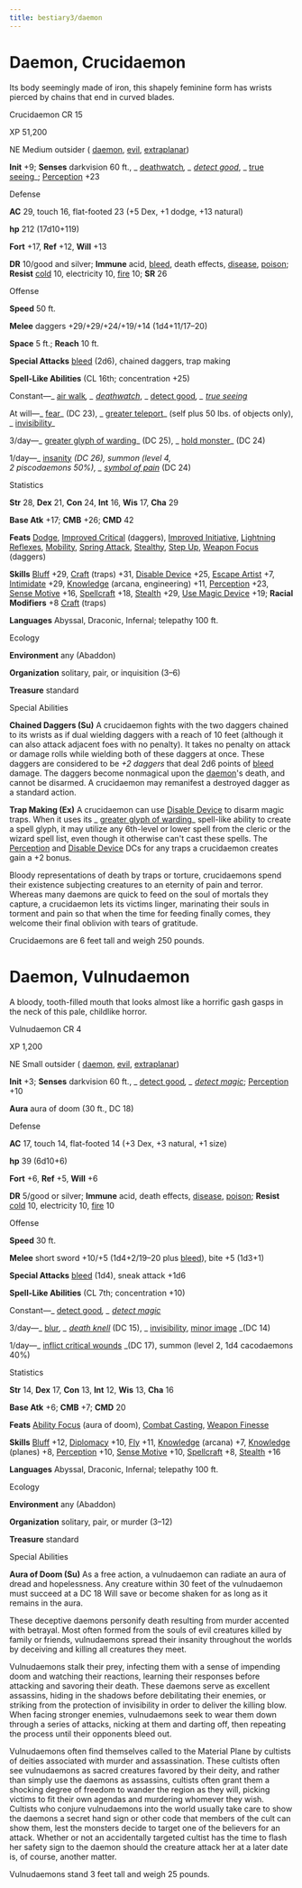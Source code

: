 ```yaml
---
title: bestiary3/daemon
---
```

# Daemon, Crucidaemon

Its body seemingly made of iron, this shapely feminine form has wrists pierced by chains that end in curved blades.

Crucidaemon CR 15

XP 51,200

NE Medium outsider ( [daemon](monsters/creatureTypes#_daemon-subtype), [evil](monsters/creatureTypes#_evil-subtype), [extraplanar](monsters/creatureTypes#_extraplanar-subtype))

**Init** +9; **Senses** darkvision 60 ft., _ [deathwatch](spells/deathwatch#_deathwatch)_, _ [detect good](spells/detectGood#_detect-good)_, _ [true seeing](spells/trueSeeing#_true-seeing)_; [Perception](skills/perception#_perception) +23

Defense

**AC** 29, touch 16, flat-footed 23 (+5 Dex, +1 dodge, +13 natural)

**hp** 212 (17d10+119)

**Fort** +17, **Ref** +12, **Will** +13

**DR** 10/good and silver; **Immune** acid, [bleed](monsters/universalMonsterRules#_bleed), death effects, [disease](monsters/universalMonsterRules#_disease-(ex-or-su)), [poison](monsters/universalMonsterRules#_poison-(ex-or-su)); **Resist** [cold](monsters/creatureTypes#_cold-subtype) 10, electricity 10, [fire](monsters/creatureTypes#_fire-subtype) 10; **SR** 26

Offense

**Speed** 50 ft.

**Melee** daggers +29/+29/+24/+19/+14 (1d4+11/17–20)

**Space** 5 ft.; **Reach** 10 ft.

**Special Attacks** [bleed](monsters/universalMonsterRules#_bleed) (2d6), chained daggers, trap making

**Spell-Like Abilities** (CL 16th; concentration +25)

Constant—_ [air walk](spells/airWalk#_air-walk)_, _ [deathwatch](spells/deathwatch#_deathwatch)_, _ [detect good](spells/detectGood#_detect-good)_, _ [true seeing](spells/trueSeeing#_true-seeing)_

At will—_ [fear](spells/fear#_fear)_ (DC 23), _ [greater teleport](spells/teleport#_teleport-greater)_ (self plus 50 lbs. of objects only), _ [invisibility](spells/invisibility#_invisibility)_

3/day—_ [greater glyph of warding](spells/glyphOfWarding#_glyph-of-warding-greater)_ (DC 25), _ [hold monster](spells/holdMonster#_hold-monster)_ (DC 24)

1/day—_ [insanity](spells/insanity#_insanity) _(DC 26), summon (level 4,   
2 piscodaemons 50%), _ [symbol of pain](spells/symbolOfPain#_symbol-of-pain)_ (DC 24)

Statistics

**Str** 28, **Dex** 21, **Con** 24, **Int** 16, **Wis** 17, **Cha** 29

**Base Atk** +17; **CMB** +26; **CMD** 42

**Feats** [Dodge](feats#_dodge), [Improved Critical](feats#_improved-critical) (daggers), [Improved Initiative](feats#_improved-initiative), [Lightning Reflexes](feats#_lightning-reflexes), [Mobility](feats#_mobility), [Spring Attack](feats#_spring-attack), [Stealthy](feats#_stealthy), [Step Up](feats#_step-up), [Weapon Focus](feats#_weapon-focus) (daggers)

**Skills** [Bluff](skills/bluff#_bluff) +29, [Craft](skills/craft#_craft) (traps) +31, [Disable Device](skills/disableDevice#_disable-device) +25, [Escape Artist](skills/escapeArtist#_escape-artist) +7, [Intimidate](skills/intimidate#_intimidate) +29, [Knowledge](skills/knowledge#_knowledge) (arcana, engineering) +11, [Perception](skills/perception#_perception) +23, [Sense Motive](skills/senseMotive#_sense-motive) +16, [Spellcraft](skills/spellcraft#_spellcraft) +18, [Stealth](skills/stealth#_stealth) +29, [Use Magic Device](skills/useMagicDevice#_use-magic-device) +19; **Racial Modifiers** +8 [Craft](skills/craft#_craft) (traps)

**Languages** Abyssal, Draconic, Infernal; telepathy 100 ft.

Ecology

**Environment** any (Abaddon)

**Organization** solitary, pair, or inquisition (3–6)

**Treasure** standard

Special Abilities

**Chained Daggers (Su)** A crucidaemon fights with the two daggers chained to its wrists as if dual wielding daggers with a reach of 10 feet (although it can also attack adjacent foes with no penalty). It takes no penalty on attack or damage rolls while wielding both of these daggers at once. These daggers are considered to be _+2 daggers_ that deal 2d6 points of [bleed](monsters/universalMonsterRules#_bleed) damage. The daggers become nonmagical upon the [daemon](monsters/creatureTypes#_daemon-subtype)'s death, and cannot be disarmed. A crucidaemon may remanifest a destroyed dagger as a standard action.

**Trap Making (Ex)** A crucidaemon can use [Disable Device](skills/disableDevice#_disable-device) to disarm magic traps. When it uses its _ [greater glyph of warding](spells/glyphOfWarding#_glyph-of-warding-greater)_ spell-like ability to create a spell glyph, it may utilize any 6th-level or lower spell from the cleric or the wizard spell list, even though it otherwise can't cast these spells. The [Perception](skills/perception#_perception) and [Disable Device](skills/disableDevice#_disable-device) DCs for any traps a crucidaemon creates gain a +2 bonus.

Bloody representations of death by traps or torture, crucidaemons spend their existence subjecting creatures to an eternity of pain and terror. Whereas many daemons are quick to feed on the soul of mortals they capture, a crucidaemon lets its victims linger, marinating their souls in torment and pain so that when the time for feeding finally comes, they welcome their final oblivion with tears of gratitude.

Crucidaemons are 6 feet tall and weigh 250 pounds.

# Daemon, Vulnudaemon

A bloody, tooth-filled mouth that looks almost like a horrific gash gasps in the neck of this pale, childlike horror.

Vulnudaemon CR 4

XP 1,200

NE Small outsider ( [daemon](monsters/creatureTypes#_daemon-subtype), [evil](monsters/creatureTypes#_evil-subtype), [extraplanar](monsters/creatureTypes#_extraplanar-subtype))

**Init** +3; **Senses** darkvision 60 ft., _ [detect good](spells/detectGood#_detect-good)_, _ [detect magic](spells/detectMagic#_detect-magic)_; [Perception](skills/perception#_perception) +10

**Aura** aura of doom (30 ft., DC 18)

Defense

**AC** 17, touch 14, flat-footed 14 (+3 Dex, +3 natural, +1 size)

**hp** 39 (6d10+6)

**Fort** +6, **Ref** +5, **Will** +6

**DR** 5/good or silver; **Immune** acid, death effects, [disease](monsters/universalMonsterRules#_disease-(ex-or-su)), [poison](monsters/universalMonsterRules#_poison-(ex-or-su)); **Resist** [cold](monsters/creatureTypes#_cold-subtype) 10, electricity 10, [fire](monsters/creatureTypes#_fire-subtype) 10

Offense

**Speed** 30 ft.

**Melee** short sword +10/+5 (1d4+2/19–20 plus [bleed](monsters/universalMonsterRules#_bleed)), bite +5 (1d3+1)

**Special Attacks** [bleed](monsters/universalMonsterRules#_bleed) (1d4), sneak attack +1d6

**Spell-Like Abilities** (CL 7th; concentration +10)

Constant—_ [detect good](spells/detectGood#_detect-good)_, _ [detect magic](spells/detectMagic#_detect-magic)_

3/day—_ [blur](spells/blur#_blur)_, _ [death knell](spells/deathKnell#_death-knell)_ (DC 15), _ [invisibility](spells/invisibility#_invisibility), [minor image](spells/minorImage#_minor-image) _(DC 14)

1/day—_ [inflict critical wounds](spells/inflictCriticalWounds#_inflict-critical-wounds) _(DC 17), summon (level 2, 1d4 cacodaemons 40%)

Statistics

**Str** 14, **Dex** 17, **Con** 13, **Int** 12, **Wis** 13, **Cha** 16

**Base Atk** +6; **CMB** +7; **CMD** 20

**Feats** [Ability Focus](monsters/monsterFeats#_ability-focus) (aura of doom), [Combat Casting](feats#_combat-casting), [Weapon Finesse](feats#_weapon-finesse)

**Skills** [Bluff](skills/bluff#_bluff) +12, [Diplomacy](skills/diplomacy#_diplomacy) +10, [Fly](skills/fly#_fly) +11, [Knowledge](skills/knowledge#_knowledge) (arcana) +7, [Knowledge](skills/knowledge#_knowledge) (planes) +8, [Perception](skills/perception#_perception) +10, [Sense Motive](skills/senseMotive#_sense-motive) +10, [Spellcraft](skills/spellcraft#_spellcraft) +8, [Stealth](skills/stealth#_stealth) +16

**Languages** Abyssal, Draconic, Infernal; telepathy 100 ft.

Ecology

**Environment** any (Abaddon)

**Organization** solitary, pair, or murder (3–12)

**Treasure** standard

Special Abilities

**Aura of Doom (Su)** As a free action, a vulnudaemon can radiate an aura of dread and hopelessness. Any creature within 30 feet of the vulnudaemon must succeed at a DC 18 Will save or become shaken for as long as it remains in the aura.

These deceptive daemons personify death resulting from murder accented with betrayal. Most often formed from the souls of evil creatures killed by family or friends, vulnudaemons spread their insanity throughout the worlds by deceiving and killing all creatures they meet.

Vulnudaemons stalk their prey, infecting them with a sense of impending doom and watching their reactions, learning their responses before attacking and savoring their death. These daemons serve as excellent assassins, hiding in the shadows before debilitating their enemies, or striking from the protection of invisibility in order to deliver the killing blow. When facing stronger enemies, vulnudaemons seek to wear them down through a series of attacks, nicking at them and darting off, then repeating the process until their opponents bleed out.

Vulnudaemons often find themselves called to the Material Plane by cultists of deities associated with murder and assassination. These cultists often see vulnudaemons as sacred creatures favored by their deity, and rather than simply use the daemons as assassins, cultists often grant them a shocking degree of freedom to wander the region as they will, picking victims to fit their own agendas and murdering whomever they wish. Cultists who conjure vulnudaemons into the world usually take care to show the daemons a secret hand sign or other code that members of the cult can show them, lest the monsters decide to target one of the believers for an attack. Whether or not an accidentally targeted cultist has the time to flash her safety sign to the daemon should the creature attack her at a later date is, of course, another matter.

Vulnudaemons stand 3 feet tall and weigh 25 pounds.


